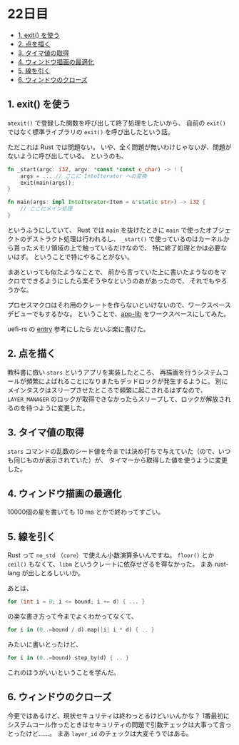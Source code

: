 # 22日目

<!-- mtoc-start -->

- [1. exit() を使う](#1-exit-を使う)
- [2. 点を描く](#2-点を描く)
- [3. タイマ値の取得](#3-タイマ値の取得)
- [4. ウィンドウ描画の最適化](#4-ウィンドウ描画の最適化)
- [5. 線を引く](#5-線を引く)
- [6. ウィンドウのクローズ](#6-ウィンドウのクローズ)

<!-- mtoc-end -->

## 1. exit() を使う

`atexit()` で登録した関数を呼び出して終了処理をしたいから、
自前の `exit()` ではなく標準ライブラリの `exit()` を呼び出したという話。

ただこれは Rust では問題ない。
いや、全く問題が無いわけじゃないが、問題がないように呼び出している。
というのも、

```rs
fn _start(argc: i32, argv: *const *const c_char) -> ! {
    args = ... // ここに IntoIterator への変換
    exit(main(args));
}

fn main(args: impl IntoIterator<Item = &'static str>) -> i32 {
    // ここにメイン処理
}
```

というふうにしていて、
Rust では `main` を抜けたときに `main` で使ったオブジェクトのデストラクト処理は行われるし、
`_start()` で使っているのはカーネルから貰ったメモリ領域の上で触っているだけなので、
特に終了処理とかは必要ないはず。
ということで特にやることがない。

まあといっても似たようなことで、
前から言っていた上に書いたようなのをマクロでできるようにしたら楽そうやなというのあがあったので、
それでもやろうかな。

プロセスマクロはそれ用のクレートを作らないといけないので、ワークスペースデビューでもするかな。
ということで、[app-lib]("../mikan-os/apps/app-lib") をワークスペースにしてみた。

uefi-rs の [entry](https://github.com/rust-osdev/uefi-rs/blob/main/uefi-macros/src/lib.rs) 参考にしたら
だいぶ楽に書けた。

## 2. 点を描く

教科書に倣い `stars` というアプリを実装したところ、
再描画を行うシステムコールが頻繁によばれることになりまたもデッドロックが発生するように。
別にメインタスクはスリープさせたところで頻繁に起こされるはずなので、
`LAYER_MANAGER` のロックが取得できなかったらスリープして、ロックが解放されるのを待つように変更した。

## 3. タイマ値の取得

`stars` コマンドの乱数のシード値を今までは決め打ちで与えていた（ので、いつも同じものが表示されていた）が、
タイマーから取得した値を使うように変更した。

## 4. ウィンドウ描画の最適化

10000個の星を書いても 10 ms とかで終わってすごい。

## 5. 線を引く

Rust って `no_std` （`core`）で使えん小数演算多いんですね。
`floor()` とか `ceil()` もなくて、`libm` というクレートに依存せざるを得なかった。
まあ rust-lang が出しとるしいいか。

あとは、

```c
for (int i = 0; i <= bound; i += d) { ... }
```

の楽な書き方って今までよくわかってなくて、

```rs
for i in (0..=bound / d).map(|i| i * d) { .. }
```

みたいに書いとったけど、

```rs
for i in (0..=bound).step_by(d) { .. }
```

これのほうがいいということを学んだ。

## 6. ウィンドウのクローズ

今更ではあるけど、現状セキュリティは終わっとるけどいいんかな？
1番最初にシステムコール作ったときはセキュリティの問題で引数チェックは大事って言っとったけど……。
まあ `layer_id` のチェックは大変そうではある。
